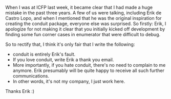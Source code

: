 When I was at ICFP last week, it became clear that I had made a huge mistake in
the past three years. A few of us were talking, including Erik de Castro Lopo,
and when I mentioned that he was the original inspiration for creating the
conduit package, everyone else was surprised. So firstly: Erik, I apologize for
not making it clear that you initially kicked off development by finding some
fun corner cases in enumerator that were difficult to debug.

So to rectify that, I think it's only fair that I write the following:

* conduit is entirely Erik's fault.
* If you love conduit, write Erik a thank you email.
* More importantly, if you hate conduit, there's no need to complain to me anymore. Erik presumably will be quite happy to receive all such further communications.
* In other words, it's not my company, I just work here.

Thanks Erik :)
